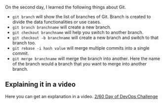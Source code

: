 On the second day, I learned the following things about Git.

- `git branch` will show the list of branches of Git. Branch is created to divide the data functionalities or use cases.
- `git branch branchname` will create a new branch.
- `git checkout branchname` will help you switch to another branch.
- `git checkout -b branchname` will create a new branch and switch to that branch too.
- `git rebase -i hash value` will merge multiple commits into a single commit.
- `git merge branchname` will merge the branch into another. Here the name of the branch would a branch that you want to merge into another branch.

## **Explaining it in a video**

Here you can get an explanation in a video. [2/60 Day of DevOps Challenge](https://www.youtube.com/watch?v=wu2dPH4ybOs&list=PLptbpfKzsc3BtEki4tHQm5Xmpj8w1_JlM&index=1)

